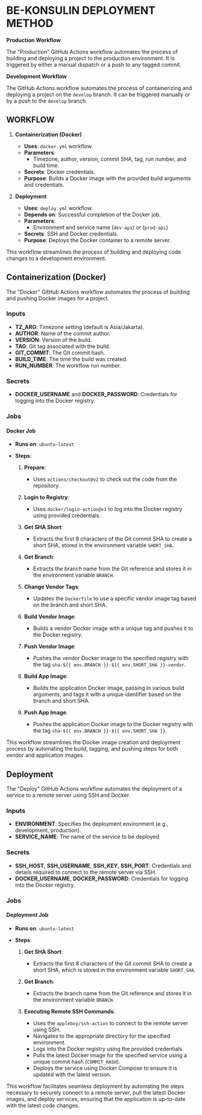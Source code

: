 # BE-KONSULIN DEPLOYMENT METHOD

**Production Workflow**

The "Production" GitHub Actions workflow automates the process of building and deploying a project to the production environment. It is triggered by either a manual dispatch or a push to any tagged commit.

**Development Workflow**

The  GitHub Actions workflow automates the process of containerizing and deploying a project on the `develop` branch. It can be triggered manually or by a push to the `develop` branch.

## WORKFLOW

1. **Containerization (Docker)**
   - **Uses**: `docker.yml` workflow.
   - **Parameters**:
     - Timezone, author, version, commit SHA, tag, run number, and build time.
   - **Secrets**: Docker credentials.
   - **Purpose**: Builds a Docker image with the provided build arguments and credentials.

2. **Deployment**
   - **Uses**: `deploy.yml` workflow.
   - **Depends on**: Successful completion of the Docker job.
   - **Parameters**:
     - Environment and service name (`dev-api`) or  (`prod-api`)
   - **Secrets**: SSH and Docker credentials.
   - **Purpose**: Deploys the Docker container to a remote server.

This workflow streamlines the process of building and deploying code changes to a development environment.

## Containerization (Docker)

The "Docker" GitHub Actions workflow automates the process of building and pushing Docker images for a project.

### Inputs

- **TZ_ARG**: Timezone setting (default is Asia/Jakarta).
- **AUTHOR**: Name of the commit author.
- **VERSION**: Version of the build.
- **TAG**: Git tag associated with the build.
- **GIT_COMMIT**: The Git commit hash.
- **BUILD_TIME**: The time the build was created.
- **RUN_NUMBER**: The workflow run number.

### Secrets

- **DOCKER_USERNAME** and **DOCKER_PASSWORD**: Credentials for logging into the Docker registry.

### Jobs

#### Docker Job

- **Runs on**: `ubuntu-latest`

- **Steps**:

  1. **Prepare**:
     - Uses `actions/checkout@v2` to check out the code from the repository.

  2. **Login to Registry**:
     - Uses `docker/login-action@v1` to log into the Docker registry using provided credentials.

  3. **Get SHA Short**:
     - Extracts the first 8 characters of the Git commit SHA to create a short SHA, stored in the environment variable `SHORT_SHA`.

  4. **Get Branch**:
     - Extracts the branch name from the Git reference and stores it in the environment variable `BRANCH`.

  5. **Change Vendor Tags**:
     - Updates the `Dockerfile` to use a specific vendor image tag based on the branch and short SHA.

  6. **Build Vendor Image**:
     - Builds a vendor Docker image with a unique tag and pushes it to the Docker registry.

  7. **Push Vendor Image**:
     - Pushes the vendor Docker image to the specified registry with the tag `sha-${{ env.BRANCH }}-${{ env.SHORT_SHA }}-vendor`.

  8. **Build App Image**:
     - Builds the application Docker image, passing in various build arguments, and tags it with a unique identifier based on the branch and short SHA.

  9. **Push App Image**:
     - Pushes the application Docker image to the Docker registry with the tag `sha-${{ env.BRANCH }}-${{ env.SHORT_SHA }}`.

This workflow streamlines the Docker image creation and deployment process by automating the build, tagging, and pushing steps for both vendor and application images.

## Deployment

The "Deploy" GitHub Actions workflow automates the deployment of a service to a remote server using SSH and Docker.

### Inputs

- **ENVIRONMENT**: Specifies the deployment environment (e.g., development, production).
- **SERVICE_NAME**: The name of the service to be deployed.

### Secrets

- **SSH_HOST**, **SSH_USERNAME**, **SSH_KEY**, **SSH_PORT**: Credentials and details required to connect to the remote server via SSH.
- **DOCKER_USERNAME**, **DOCKER_PASSWORD**: Credentials for logging into the Docker registry.

### Jobs

#### Deployment Job

- **Runs on**: `ubuntu-latest`

- **Steps**:

  1. **Get SHA Short**:
     - Extracts the first 8 characters of the Git commit SHA to create a short SHA, which is stored in the environment variable `SHORT_SHA`.

  2. **Get Branch**:
     - Extracts the branch name from the Git reference and stores it in the environment variable `BRANCH`.

  3. **Executing Remote SSH Commands**:
     - Uses the `appleboy/ssh-action` to connect to the remote server using SSH.
     - Navigates to the appropriate directory for the specified environment.
     - Logs into the Docker registry using the provided credentials.
     - Pulls the latest Docker image for the specified service using a unique commit hash (`COMMIT_HASH`).
     - Deploys the service using Docker Compose to ensure it is updated with the latest version.

This workflow facilitates seamless deployment by automating the steps necessary to securely connect to a remote server, pull the latest Docker images, and deploy services, ensuring that the application is up-to-date with the latest code changes.

